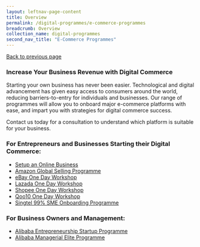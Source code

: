 ```yaml
---
layout: leftnav-page-content
title: Overview
permalink: /digital-programmes/e-commerce-programmes
breadcrumb: Overview
collection_name: digital-programmes
second_nav_title: "E-Commerce Programmes"
---
```

<a href="#" onclick="history.go(-1)">Back to previous page</a>

<h3>Increase Your Business Revenue with Digital Commerce</h3>

<p>Starting your own business has never been easier. Technological and digital advancement has given easy access to consumers around the world, 
reducing barriers-to-entry for individuals and businesses. Our range of programmes will allow you to onboard major e-commerce platforms with ease, 
and impart you with strategies for digital commerce success.

Contact us today for a consultation to understand which platform is suitable for your business.</p>

  <h3>For Entrepreneurs and Businesses Starting their Digital Commerce:</h3>
    <ul>
      <li><a href="/digital-programmes/e-commerce-programmes/setup-an-online-business">Setup an Online Business</a></li>
      <li><a href="/digital-programmes/e-commerce-programmes/amazon-global-selling-programme">Amazon Global Selling Programme</a></li>
      <li><a href="/digital-programmes/e-commerce-programmes/ebay-one-day-workshop">eBay One Day Workshop</a></li>
      <li><a href="/digital-programmes/e-commerce-programmes/lazada-one-day-workshop">Lazada One Day Workshop</a></li>
      <li><a href="/digital-programmes/e-commerce-programmes/shopee-one-day-workshop">Shopee One Day Workshop</a></li>
      <li><a href="/digital-programmes/e-commerce-programmes/qoo10-one-day-workshop">Qoo10 One Day Workshop</a></li>
      <li><a href="/digital-programmes/e-commerce-programmes/singtel-99-sme">Singtel 99% SME Onboarding Programme</a></li>
    </ul>
  <h3>For Business Owners and Management:</h3>
    <ul>
      <li><a href="/digital-programmes/alibaba-business-school/alibaba-entrepreneur-startup-programme">Alibaba Entrepreneurship Startup Programme</a></li>
      <li><a href="/digital-programmes/alibaba-business-school/alibaba-managerial-elite-programme">Alibaba Managerial Elite Programme</a></li>
    </ul>

